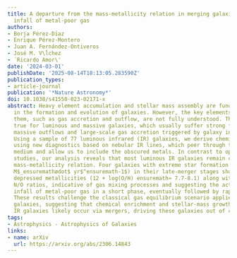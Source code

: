 ```yaml
---
title: A departure from the mass-metallicity relation in merging galaxies due to an
  infall of metal-poor gas
authors:
- Borja Pérez-Dı́az
- Enrique Pérez-Montero
- Juan A. Fernández-Ontiveros
- José M. V\ĺchez
- ́ Ricardo Amor\'
date: '2024-03-01'
publishDate: '2025-08-14T18:13:05.283590Z'
publication_types:
- article-journal
publication: '*Nature Astronomy*'
doi: 10.1038/s41550-023-02171-x
abstract: Heavy element accumulation and stellar mass assembly are fundamental processes
  in the formation and evolution of galaxies. However, the key elements that govern
  them, such as gas accretion and outflow, are not fully understood. This is especially
  true for luminous and massive galaxies, which usually suffer strong feedback as
  massive outflows and large-scale gas accretion triggered by galaxy interactions.
  Using a sample of 77 luminous infrared (IR) galaxies, we derive chemical abundances
  using new diagnostics based on nebular IR lines, which peer through their dusty
  medium and allow us to include the obscured metals. In contrast to optically based
  studies, our analysis reveals that most luminous IR galaxies remain close to the
  mass-metallicity relation. Four galaxies with extreme star formation rates (>60
  M$_ensuremathødot$ yr$^ensuremath-1$) in their late-merger stages show strongly
  depressed metallicities (12 + log(O/H) ensuremath≈ 7.7-8.1) along with solar-like
  N/O ratios, indicative of gas mixing processes and suggesting the action of massive
  infall of metal-poor gas in a short phase, eventually followed by rapid enrichment.
  These results challenge the classical gas equilibrium scenario applied to main-sequence
  galaxies, suggesting that chemical enrichment and stellar-mass growth in luminous
  IR galaxies likely occur via mergers, driving these galaxies out of chemical equilibrium.
tags:
- Astrophysics - Astrophysics of Galaxies
links:
- name: arXiv
  url: https://arxiv.org/abs/2306.14843
---
```

